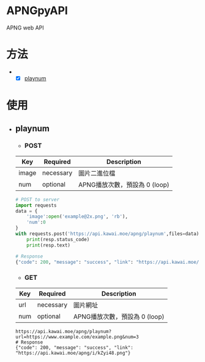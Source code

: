 # APNGpyAPI
APNG web API

# 方法
* - [x] [playnum](#playnum)

# 使用
* ## playnum 
  * ### POST  
  
  Key | Required | Description
  ----|---- | ---
  image|necessary | 圖片二進位檔
  num|optional |  APNG播放次數，預設為 0 (loop)
    
  ```python
  # POST to server
  import requests
  data = {
      'image':open('example@2x.png', 'rb'),
      'num':0
  }
  with requests.post('https://api.kawai.moe/apng/playnum',files=data) as resp:
      print(resp.status_code)
      print(resp.text)

  # Response
  {"code": 200, "message": "success", "link": "https://api.kawai.moe/apng/i/kZyi48.png"}
  ```
  * ### GET
  
  Key | Required | Description
  ----|---- | ---
  url|necessary | 圖片網址
  num|optional |  APNG播放次數，預設為 0 (loop)
    
  ```
  https://api.kawai.moe/apng/playnum?url=https://www.example.com/example.png&num=3
  # Response
  {"code": 200, "message": "success", "link": "https://api.kawai.moe/apng/i/kZyi48.png"}
  ```
